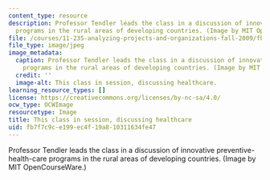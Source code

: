 ```yaml
---
content_type: resource
description: Professor Tendler leads the class in a discussion of innovative preventive-health-care
  programs in the rural areas of developing countries. (Image by MIT OpenCourseWare.)
file: /courses/11-235-analyzing-projects-and-organizations-fall-2009/fb7f7c9ce199ec4f19a810311634fe47_11-235f09.jpg
file_type: image/jpeg
image_metadata:
  caption: Professor Tendler leads the class in a discussion of innovative preventive-health-care
    programs in the rural areas of developing countries. (Image by MIT OpenCourseWare.)
  credit: ''
  image-alt: This class in session, discussing healthcare.
learning_resource_types: []
license: https://creativecommons.org/licenses/by-nc-sa/4.0/
ocw_type: OCWImage
resourcetype: Image
title: This class in session, discussing healthcare
uid: fb7f7c9c-e199-ec4f-19a8-10311634fe47
---
```

Professor Tendler leads the class in a discussion of innovative preventive-health-care programs in the rural areas of developing countries. (Image by MIT OpenCourseWare.)